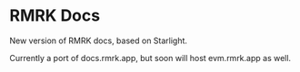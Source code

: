 # RMRK Docs

New version of RMRK docs, based on Starlight.

Currently a port of docs.rmrk.app, but soon will host evm.rmrk.app as well.
